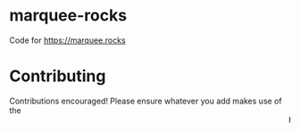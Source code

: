 # marquee-rocks
Code for https://marquee.rocks

# Contributing
Contributions encouraged! Please ensure whatever you add makes use of the <marquee> HTML element. Stationary text highly discouraged.
